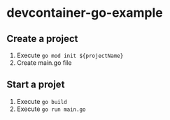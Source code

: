 # devcontainer-go-example

## Create a project

1. Execute `go mod init ${projectName}`
2. Create main.go file

## Start a projet

1. Execute `go build`
2. Execute `go run main.go`
